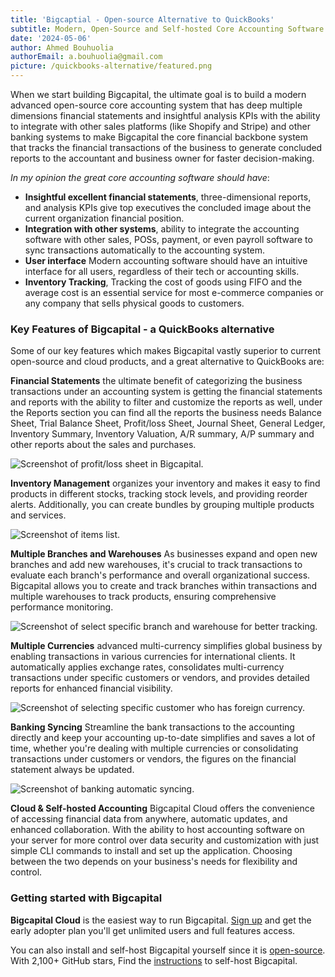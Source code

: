 ```yaml
---
title: 'Bigcaptial - Open-source Alternative to QuickBooks'
subtitle: Modern, Open-Source and Self-hosted Core Accounting Software
date: '2024-05-06'
author: Ahmed Bouhuolia
authorEmail: a.bouhuolia@gmail.com
picture: /quickbooks-alternative/featured.png
---
```


When we start building Bigcapital, the ultimate goal is to build a modern advanced open-source core accounting system that has deep multiple dimensions financial statements and insightful analysis KPIs with the ability to integrate with other sales platforms (like Shopify and Stripe) and other banking systems to make Bigcapital the core financial backbone system that tracks the financial transactions of the business to generate concluded reports to the accountant and business owner for faster decision-making.

*In my opinion the great core accounting software should have*:

- **Insightful excellent financial statements**, three-dimensional reports, and analysis KPIs give top executives the concluded image about the current organization financial position.
- **Integration with other systems**, ability to integrate the accounting software with other sales, POSs, payment, or even payroll software to sync transactions automatically to the accounting system.
- **User interface** Modern accounting software should have an intuitive interface for all users, regardless of their tech or accounting skills.
- **Inventory Tracking**, Tracking the cost of goods using FIFO and the average cost is an essential service for most e-commerce companies or any company that sells physical goods to customers.


### Key Features of Bigcapital - a QuickBooks alternative

Some of our key features which makes Bigcapital vastly superior to current open-source and cloud products, and a great alternative to QuickBooks are:

**Financial Statements** the ultimate benefit of categorizing the business transactions under an accounting system is getting the financial statements and reports with the ability to filter and customize the reports as well, under the Reports section you can find all the reports the business needs Balance Sheet, Trial Balance Sheet, Profit/loss Sheet, Journal Sheet, General Ledger, Inventory Summary, Inventory Valuation, A/R summary, A/P summary and other reports about the sales and purchases.

![Screenshot of profit/loss sheet in Bigcapital.](/quickbooks-alternative/screen-0.webp "Title")

**Inventory Management** organizes your inventory and makes it easy to find products in different stocks, tracking stock levels, and providing reorder alerts. Additionally, you can create bundles by grouping multiple products and services. 

![Screenshot of items list.](/quickbooks-alternative/screen-4.png "Title")

**Multiple Branches and Warehouses** As businesses expand and open new branches and add new warehouses, it's crucial to track transactions to evaluate each branch's performance and overall organizational success. Bigcapital allows you to create and track branches within transactions and multiple warehouses to track products, ensuring comprehensive performance monitoring.

![Screenshot of select specific branch and warehouse for better tracking.](/quickbooks-alternative/screen-1.png "Title")

**Multiple Currencies** advanced multi-currency simplifies global business by enabling transactions in various currencies for international clients. It automatically applies exchange rates, consolidates multi-currency transactions under specific customers or vendors, and provides detailed reports for enhanced financial visibility.

![Screenshot of selecting specific customer who has foreign currency.](/quickbooks-alternative/screen-2.png "Title")

**Banking Syncing** Streamline the bank transactions to the accounting directly and keep your accounting up-to-date simplifies and saves a lot of time, whether you're dealing with multiple currencies or consolidating transactions under customers or vendors, the figures on the financial statement always be updated.

![Screenshot of banking automatic syncing.](/quickbooks-alternative/screen-3.png "Title")

**Cloud & Self-hosted Accounting** Bigcapital Cloud offers the convenience of accessing financial data from anywhere, automatic updates, and enhanced collaboration. With the ability to host accounting software on your server for more control over data security and customization with just simple CLI commands to install and set up the application. Choosing between the two depends on your business's needs for flexibility and control.

### Getting started with Bigcapital

**Bigcapital Cloud** is the easiest way to run Bigcapital. [Sign up](https://my.bigcapital.app/auth/register) and get the early adopter plan you'll get unlimited users and full features access.

You can also install and self-host Bigcapital yourself since it is [open-source](https://github.com/bigcapitalhq/bigcapital). With 2,100+ GitHub stars, Find the [instructions](https://docs.bigcapital.app/deployment/docker#upgrading) to self-host Bigcapital.